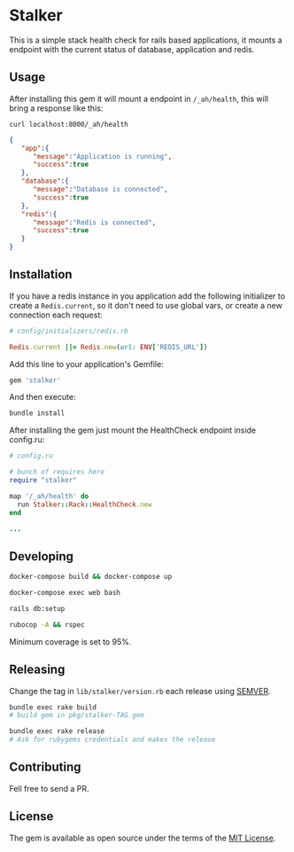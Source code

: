# Stalker

This is a simple stack health check for rails based applications, it mounts a endpoint with the current status of database, application and redis.

## Usage

After installing this gem it will mount a endpoint in `/_ah/health`, this will bring a response like this:

`curl localhost:8000/_ah/health`

```json
{
   "app":{
      "message":"Application is running",
      "success":true
   },
   "database":{
      "message":"Database is connected",
      "success":true
   },
   "redis":{
      "message":"Redis is connected",
      "success":true
   }
}
```

## Installation

If you have a redis instance in you application add the following initializer to create a `Redis.current`, so it don't need to use global vars, or create a new connection each request:

```ruby
# config/initializers/redis.rb

Redis.current ||= Redis.new(url: ENV['REDIS_URL'])
```

Add this line to your application's Gemfile:

```ruby
gem 'stalker'
```

And then execute:
```bash
bundle install
```

After installing the gem just mount the HealthCheck endpoint inside config.ru:

```ruby
# config.ru

# bunch of requires here
require "stalker"

map '/_ah/health' do
  run Stalker::Rack::HealthCheck.new
end

...
```

## Developing

```bash
docker-compose build && docker-compose up

docker-compose exec web bash

rails db:setup

rubocop -A && rspec
```

Minimum coverage is set to 95%.

## Releasing

Change the tag in `lib/stalker/version.rb` each release using [SEMVER](https://semver.org/lang/pt-BR/).

```bash
bundle exec rake build
# build gem in pkg/stalker-TAG.gem

bundle exec rake release
# Ask for rubygems credentials and makes the release
```
## Contributing

Fell free to send a PR.

## License

The gem is available as open source under the terms of the [MIT License](https://opensource.org/licenses/MIT).
